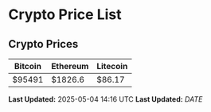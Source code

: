 # Crypto Price List

## Crypto Prices
| Bitcoin | Ethereum | Litecoin |
| ------- | -------- | -------- |
| $95491 | $1826.6 | $86.17 |
**Last Updated:** 2025-05-04 14:16 UTC
**Last Updated:** $DATE$
